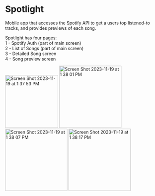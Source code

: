 # Spotlight

Mobile app that accesses the Spotify API to get a users top listened-to tracks, and provides previews of each song.

Spotlight has four pages:<br />
1 - Spotify Auth (part of main screen) <br />
2 - List of Songs (part of main screen) <br />
3 - Detailed Song screen <br />
4 - Song preview screen <br />

<img width="170" alt="Screen Shot 2023-11-19 at 1 37 53 PM" src="https://github.com/nikitab7/spotifyclone/assets/106767139/a0f49930-6e1b-4f40-ad96-b33db40d98e0">   

<img width="200" alt="Screen Shot 2023-11-19 at 1 38 01 PM" src="https://github.com/nikitab7/spotifyclone/assets/106767139/8d4b1dd4-35e4-4308-a9dd-6727707d218f">    

<img width="200" alt="Screen Shot 2023-11-19 at 1 38 07 PM" src="https://github.com/nikitab7/spotifyclone/assets/106767139/2ed65ded-b401-40b6-82bb-b76d8f5504d3">    

<img width="200" alt="Screen Shot 2023-11-19 at 1 38 17 PM" src="https://github.com/nikitab7/spotifyclone/assets/106767139/bccc4b9c-2e57-41b4-8e49-d8c3f453e1d4">
